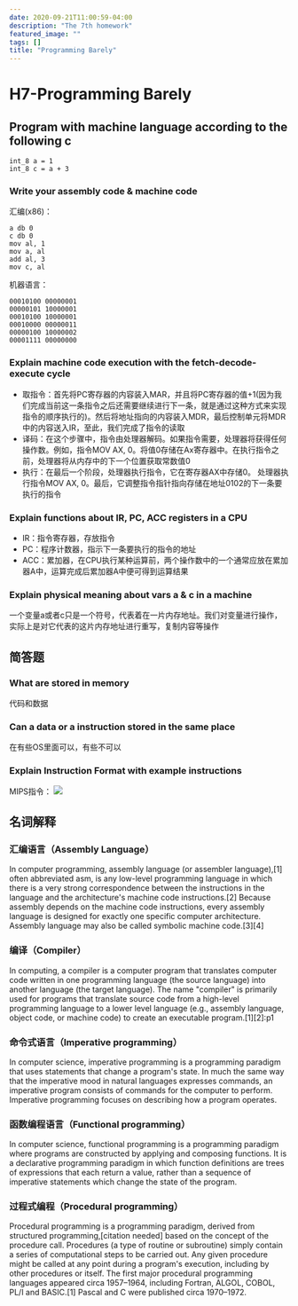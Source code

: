 ```yaml
---
date: 2020-09-21T11:00:59-04:00
description: "The 7th homework"
featured_image: ""
tags: []
title: "Programming Barely"
---
```


# H7-Programming Barely

## Program with machine language according to the following c

```
int_8 a = 1
int_8 c = a + 3
```

### Write your assembly code & machine code

汇编(x86)：
```
a db 0
c db 0
mov al, 1
mov a, al 
add al, 3
mov c, al 
```

机器语言：
```
00010100 00000001
00000101 10000001
00010100 10000001
00010000 00000011
00000100 10000002
00001111 00000000
```

### Explain machine code execution with the fetch-decode-execute cycle

* 取指令：首先将PC寄存器的内容装入MAR，并且将PC寄存器的值+1(因为我们完成当前这一条指令之后还需要继续进行下一条，就是通过这种方式来实现指令的顺序执行的)。然后将地址指向的内容装入MDR，最后控制单元将MDR中的内容送入IR，至此，我们完成了指令的读取
* 译码：在这个步骤中，指令由处理器解码。如果指令需要，处理器将获得任何操作数。例如，指令MOV AX, 0。将值0存储在Ax寄存器中。在执行指令之前，处理器将从内存中的下一个位置获取常数值0
* 执行：在最后一个阶段，处理器执行指令，它在寄存器AX中存储0。
处理器执行指令MOV AX, 0。最后，它调整指令指针指向存储在地址0102的下一条要执行的指令

### Explain functions about IR, PC, ACC registers in a CPU

* IR：指令寄存器，存放指令
* PC：程序计数器，指示下一条要执行的指令的地址
* ACC：累加器，在CPU执行某种运算前，两个操作数中的一个通常应放在累加器A中，运算完成后累加器A中便可得到运算结果

### Explain physical meaning about vars a & c in a machine

一个变量a或者c只是一个符号，代表着在一片内存地址。我们对变量进行操作，实际上是对它代表的这片内存地址进行重写，复制内容等操作

## 简答题

### What are stored in memory

代码和数据

### Can a data or a instruction stored in the same place

在有些OS里面可以，有些不可以

### Explain Instruction Format with example instructions

MIPS指令：
![](https://tva1.sinaimg.cn/large/007S8ZIlgy1gjokel171yj30yo08ajs7.jpg)

## 名词解释

### 汇编语言（Assembly Language）

In computer programming, assembly language (or assembler language),[1] often abbreviated asm, is any low-level programming language in which there is a very strong correspondence between the instructions in the language and the architecture's machine code instructions.[2] Because assembly depends on the machine code instructions, every assembly language is designed for exactly one specific computer architecture. Assembly language may also be called symbolic machine code.[3][4]

### 编译（Compiler）

In computing, a compiler is a computer program that translates computer code written in one programming language (the source language) into another language (the target language). The name "compiler" is primarily used for programs that translate source code from a high-level programming language to a lower level language (e.g., assembly language, object code, or machine code) to create an executable program.[1][2]:p1

### 命令式语言（Imperative programming）

In computer science, imperative programming is a programming paradigm that uses statements that change a program's state. In much the same way that the imperative mood in natural languages expresses commands, an imperative program consists of commands for the computer to perform. Imperative programming focuses on describing how a program operates.

### 函数编程语言（Functional programming）

In computer science, functional programming is a programming paradigm where programs are constructed by applying and composing functions. It is a declarative programming paradigm in which function definitions are trees of expressions that each return a value, rather than a sequence of imperative statements which change the state of the program.

### 过程式编程（Procedural programming）

Procedural programming is a programming paradigm, derived from structured programming,[citation needed] based on the concept of the procedure call. Procedures (a type of routine or subroutine) simply contain a series of computational steps to be carried out. Any given procedure might be called at any point during a program's execution, including by other procedures or itself. The first major procedural programming languages appeared circa 1957–1964, including Fortran, ALGOL, COBOL, PL/I and BASIC.[1] Pascal and C were published circa 1970–1972.






